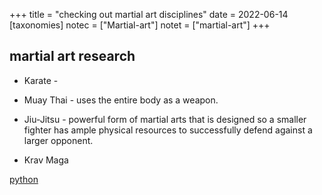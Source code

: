 +++
title = "checking out martial art disciplines"
date = 2022-06-14
[taxonomies]
notec = ["Martial-art"]
notet = ["martial-art"]
+++

## martial art research

* Karate - 

* Muay Thai - uses the entire body as a weapon.

*  Jiu-Jitsu - powerful form of martial arts that is designed so a smaller fighter has ample physical resources to successfully defend against a larger opponent.

* Krav Maga


[python](/note/ncode/testing.py)

